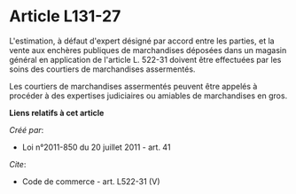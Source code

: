 # Article L131-27

L'estimation, à défaut d'expert désigné par accord entre les parties, et la vente aux enchères publiques de marchandises
déposées dans un magasin général en application de l'article L. 522-31 doivent être effectuées par les soins des courtiers de
marchandises assermentés. 

Les courtiers de marchandises assermentés peuvent être appelés à procéder à des expertises judiciaires ou amiables de
marchandises en gros.

**Liens relatifs à cet article**

_Créé par_:

  - Loi n°2011-850 du 20 juillet 2011 - art. 41

_Cite_:

  - Code de commerce - art. L522-31 (V)
